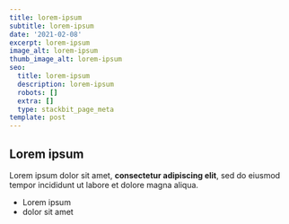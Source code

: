 ```yaml
---
title: lorem-ipsum
subtitle: lorem-ipsum
date: '2021-02-08'
excerpt: lorem-ipsum
image_alt: lorem-ipsum
thumb_image_alt: lorem-ipsum
seo:
  title: lorem-ipsum
  description: lorem-ipsum
  robots: []
  extra: []
  type: stackbit_page_meta
template: post
---
```

## Lorem ipsum

Lorem ipsum dolor sit amet, **consectetur adipiscing elit**, sed do eiusmod tempor incididunt ut labore et dolore magna aliqua.

- Lorem ipsum
- dolor sit amet